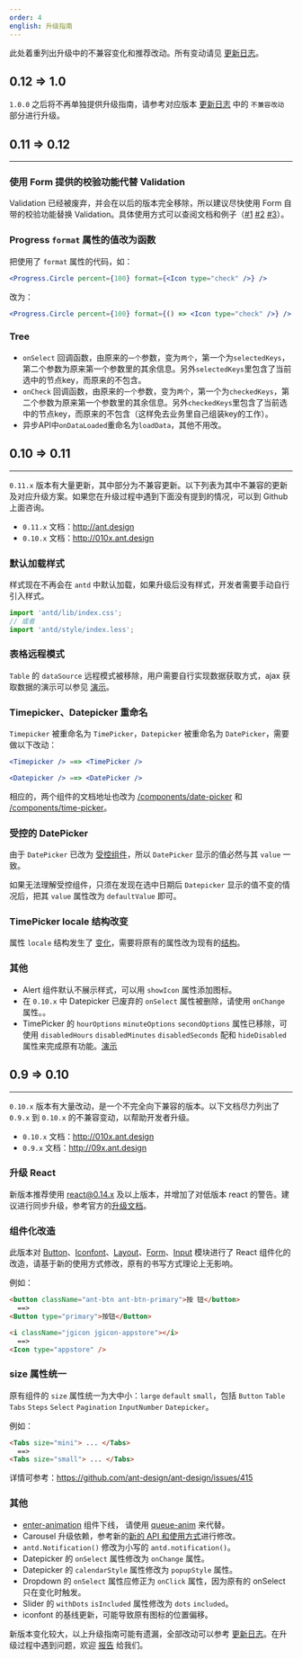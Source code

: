 ```yaml
---
order: 4
english: 升级指南
---
```


此处着重列出升级中的不兼容变化和推荐改动。所有变动请见 [更新日志](/changelog)。

## 0.12 => 1.0

`1.0.0` 之后将不再单独提供升级指南，请参考对应版本 [更新日志](/changelog#1.0.0) 中的 `不兼容改动` 部分进行升级。

## 0.11 => 0.12

---

### 使用 Form 提供的校验功能代替 Validation

Validation 已经被废弃，并会在以后的版本完全移除，所以建议尽快使用 Form 自带的校验功能替换 Validation。具体使用方式可以查阅文档和例子（[#1](http://ant.design/components/form/#demo-validate-basic) [#2](http://ant.design/components/form/#demo-validate-other) [#3](http://ant.design/components/form/#demo-validate-customized)）。

### Progress `format` 属性的值改为函数

把使用了 `format` 属性的代码，如：

```jsx
<Progress.Circle percent={100} format={<Icon type="check" />} />
```

改为：

```jsx
<Progress.Circle percent={100} format={() => <Icon type="check" />} />
```
### Tree
- `onSelect` 回调函数，由原来的`一个`参数，变为`两个`，第一个为`selectedKeys`，第二个参数为原来第一个参数里的其余信息。另外`selectedKeys`里包含了当前选中的节点key，而原来的不包含。
- `onCheck` 回调函数，由原来的`一个`参数，变为`两个`，第一个为`checkedKeys`，第二个参数为原来第一个参数里的其余信息。另外`checkedKeys`里包含了当前选中的节点key，而原来的不包含（这样免去业务里自己组装key的工作）。
- 异步API中`onDataLoaded`重命名为`loadData`，其他不用改。


## 0.10 => 0.11

---

`0.11.x` 版本有大量更新，其中部分为不兼容更新。以下列表为其中不兼容的更新及对应升级方案。如果您在升级过程中遇到下面没有提到的情况，可以到 Github 上面咨询。

- `0.11.x` 文档：http://ant.design
- `0.10.x` 文档：http://010x.ant.design

### 默认加载样式

样式现在不再会在 `antd` 中默认加载，如果升级后没有样式，开发者需要手动自行引入样式。

```js
import 'antd/lib/index.css';
// 或者
import 'antd/style/index.less';
```

### 表格远程模式

`Table` 的 `dataSource` 远程模式被移除，用户需要自行实现数据获取方式，ajax 获取数据的演示可以参见 [演示](http://ant.design/components/table/#demo-ajax)。

### Timepicker、Datepicker 重命名

`Timepicker` 被重命名为 `TimePicker`，`Datepicker` 被重命名为 `DatePicker`，需要做以下改动：

```jsx
<Timepicker /> ==> <TimePicker />
```

```jsx
<Datepicker /> ==> <DatePicker />
```

相应的，两个组件的文档地址也改为 [/components/date-picker](/components/date-picker) 和 [/components/time-picker](/components/time-picker)。

### 受控的 DatePicker

由于 `DatePicker` 已改为 [受控组件](https://facebook.github.io/react/docs/forms.html#controlled-components)，所以 `DatePicker` 显示的值必然与其 `value` 一致。

如果无法理解受控组件，只须在发现在选中日期后 `Datepicker` 显示的值不变的情况后，把其 `value` 属性改为 `defaultValue` 即可。

### TimePicker locale 结构改变

属性 `locale` 结构发生了 [变化](https://github.com/ant-design/ant-design/commit/fd1312803fd49586ded9af39d923457540c515cc#diff-fe4bfc98d91fc3dab8f391e3258622d4L1)，需要将原有的属性改为现有的[结构](https://github.com/ant-design/ant-design/issues/1270#issuecomment-201181384)。

### 其他

- Alert 组件默认不展示样式，可以用 `showIcon` 属性添加图标。
- 在 `0.10.x` 中 Datepicker 已废弃的 `onSelect` 属性被删除，请使用 `onChange` 属性。。
- TimePicker 的 `hourOptions` `minuteOptions` `secondOptions` 属性已移除，可使用 `disabledHours` `disabledMinutes` `disabledSeconds` 配和 `hideDisabled` 属性来完成原有功能。[演示](http://ant.design/components/time-picker/#picker-demo-disable-options)


## 0.9 => 0.10

---

`0.10.x` 版本有大量改动，是一个不完全向下兼容的版本。以下文档尽力列出了 `0.9.x` 到 `0.10.x` 的不兼容变动，以帮助开发者升级。

- `0.10.x` 文档：http://010x.ant.design
- `0.9.x` 文档：http://09x.ant.design

### 升级 React

新版本推荐使用 react@0.14.x 及以上版本，并增加了对低版本 react 的警告。建议进行同步升级，参考官方的[升级文档](http://facebook.github.io/react/blog/2015/10/07/react-v0.14.html)。

### 组件化改造

此版本对 [Button](/components/button/)、[Iconfont](/components/icon/)、[Layout](/components/layout/)、[Form](/components/form/)、[Input](/components/form/#demo-input) 模块进行了 React 组件化的改造，请基于新的使用方式修改，原有的书写方式理论上无影响。

例如：

```html
<button className="ant-btn ant-btn-primary">按 钮</button>
  ==>
<Button type="primary">按钮</Button>
```

```html
<i className="jgicon jgicon-appstore"></i>
  ==>
<Icon type="appstore" />
```

### size 属性统一

原有组件的 `size` 属性统一为大中小：`large` `default` `small`，包括 `Button` `Table` `Tabs` `Steps` `Select` `Pagination` `InputNumber` `Datepicker`。

例如：

```html
<Tabs size="mini"> ... </Tabs>
  ==>
<Tabs size="small"> ... </Tabs>
```

详情可参考：https://github.com/ant-design/ant-design/issues/415

### 其他

- [enter-animation](http://09x.ant.design/components/enter-animation) 组件下线， 请使用 [queue-anim](/components/queue-anim) 来代替。
- Carousel 升级依赖，参考新的[新的 API 和使用方式](/components/carousel/)进行修改。
- `antd.Notification()` 修改为小写的 `antd.notification()`。
- Datepicker 的 `onSelect` 属性修改为 `onChange` 属性。
- Datepicker 的 `calendarStyle` 属性修改为 `popupStyle` 属性。
- Dropdown 的 `onSelect` 属性应修正为 `onClick` 属性，因为原有的 onSelect 只在变化时触发。
- Slider 的 `withDots` `isIncluded` 属性修改为 `dots` `included`。
- iconfont 的基线更新，可能导致原有图标的位置偏移。

新版本变化较大，以上升级指南可能有遗漏，全部改动可以参考 [更新日志](/changelog)。在升级过程中遇到问题，欢迎 [报告](https://github.com/ant-design/ant-design/issues/new) 给我们。
